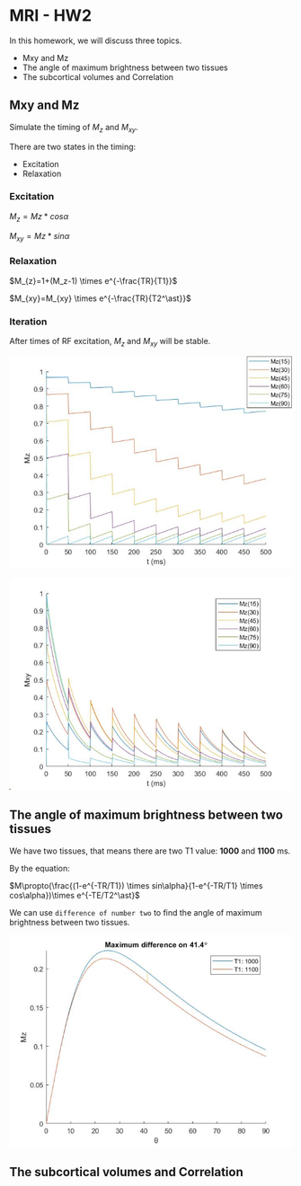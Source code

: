 # MRI - HW2

In this homework, we will discuss three topics.

* Mxy and Mz
* The angle of maximum brightness between two tissues
* The subcortical volumes and Correlation

## Mxy and Mz

Simulate the timing of $M_z$ and $M_{xy}$.

There are two states in the timing:

* Excitation
* Relaxation

### **Excitation**

$M_{z}=Mz*cos\alpha$

$M_{xy}=Mz*sin\alpha$

### **Relaxation**

$M_{z}=1+(M_z-1) \times e^{-\frac{TR}{T1}}$

$M_{xy}=M_{xy} \times e^{-\frac{TR}{T2^\ast}}$

### **Iteration**

After times of RF excitation, $M_z$ and $M_{xy}$ will be stable.

![M_z stable](images/HW2.1.1.jpg)

![M_xy stable](images/HW2.1.2.jpg)

## The angle of maximum brightness between two tissues

We have two tissues, that means there are two T1 value: **1000** and **1100** ms.

By the equation:

$M\propto(\frac{(1-e^{-TR/T1}) \times sin\alpha}{1-e^{-TR/T1} \times cos\alpha})\times e^{-TE/T2^\ast}$

We can use `difference of number two` to find the angle of maximum brightness between two tissues.

![maximum difference](images/HW2.2.jpg)

## The subcortical volumes and Correlation
